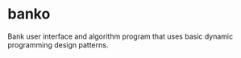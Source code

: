# banko
Bank user interface and algorithm program that uses basic dynamic programming design patterns.
